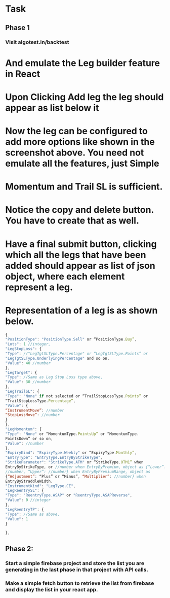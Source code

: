 # Task
## Phase 1
 
### Visit algotest.in/backtest
# And emulate the Leg builder feature in React
# Upon Clicking Add leg the leg should appear as list below it
# Now the leg can be configured to add more options like shown in the screenshot above. You need not emulate all the features, just Simple
# Momentum and Trail SL is sufficient.
# Notice the copy and delete button. You have to create that as well.
# Have a final submit button, clicking which all the legs that have been added should appear as list of json object, where each element represent a leg.
# Representation of a leg is as shown below.

```js 
{
"PositionType": "PositionType.Sell" or “PositionType.Buy”,
"Lots": 1 //integer,
"LegStopLoss": {
"Type": //"LegTgtSLType.Percentage" or “LegTgtSLType.Points” or
"LegTgtSLType.UnderlyingPercentage" and so on,
"Value": 40 //number
},
"LegTarget": {
"Type": //Same as Leg Stop Loss type above,
"Value": 30 //number
},
"LegTrailSL": {
"Type": "None" if not selected or “TrailStopLossType.Points” or
“TrailStopLossType.Percentage”,
"Value": {
“InstrumentMove”: //number
“StopLossMove”: //number
}
},
"LegMomentum": {
"Type": "None" or “MomentumType.PointsUp” or “MomentumType.
PointsDown” or so on,
"Value": //number
},
"ExpiryKind": "ExpiryType.Weekly" or “ExpiryType.Monthly”,
"EntryType": "EntryType.EntryByStrikeType",
"StrikeParameter": "StrikeType.ATM" or “StrikeType.OTM1” when
EntryByStrikeType, or //number when EntryByPremium, object as {“Lower”:
//number, “Upper”: //number} when EntryByPremiumRange, object as
{“Adjustment”: “Plus” or “Minus”, “Multiplier”: //number} when
EntryByStraddleWidth,
"InstrumentKind": "LegType.CE",
"LegReentrySL": {
"Type": "ReentryType.ASAP" or "ReentryType.ASAPReverse",
"Value": 0 //integer
},
"LegReentryTP": {
"Type": //Same as above,
"Value": 1
}

},
```

## Phase 2:
### Start a simple firebase project and store the list you are generating in the last phase in that project with API calls.
### Make a simple fetch button to retrieve the list from firebase and display the list in your react app.
